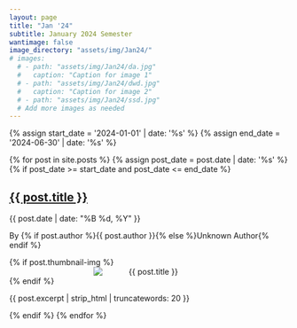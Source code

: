 ```yaml
---
layout: page
title: "Jan '24"
subtitle: January 2024 Semester
wantimage: false
image_directory: "assets/img/Jan24/"
# images:
  # - path: "assets/img/Jan24/da.jpg"
  #   caption: "Caption for image 1"
  # - path: "assets/img/Jan24/dwd.jpg"
  #   caption: "Caption for image 2"
  # - path: "assets/img/Jan24/ssd.jpg"
  # Add more images as needed
---
```


<div class="post-list">
  {% assign start_date = '2024-01-01' | date: '%s' %}
  {% assign end_date = '2024-06-30' | date: '%s' %}

  {% for post in site.posts %}
    {% assign post_date = post.date | date: '%s' %}
    {% if post_date >= start_date and post_date <= end_date %}
      <div class="post-box">
        <h2><a href="{{ post.url }}">{{ post.title }}</a></h2>
        <p class="post-date">{{ post.date | date: "%B %d, %Y" }}</p>
        <p class="post-author">By {% if post.author %}{{ post.author }}{% else %}Unknown Author{% endif %}</p>
        {% if post.thumbnail-img %}
        <div class="post-thumbnail" style="text-align: center;">
          <img src="{{ post.thumbnail-img }}" alt="{{ post.title }}"
         style="max-width: 200px; height: auto; display: block; margin: 0 auto;">
        </div>
        {% endif %}
        <p class="post-excerpt">{{ post.excerpt | strip_html | truncatewords: 20 }}</p>
      </div>
    {% endif %}
  {% endfor %}
</div>
